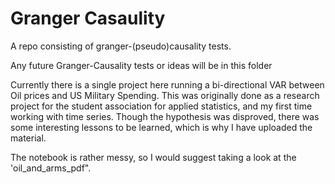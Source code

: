 # Granger Casaulity

A repo consisting of granger-(pseudo)causality tests.

Any future Granger-Causality tests or ideas will be in this folder

Currently there is a single project here running a bi-directional VAR between Oil prices and US Military Spending.
This was originally done as a research project for the student association for applied statistics, and my first time working with time series. Though the hypothesis was disproved, there was some interesting lessons to be learned, which is why I have uploaded the material.

The notebook is rather messy, so I would suggest taking a look at the 'oil_and_arms_pdf". 

